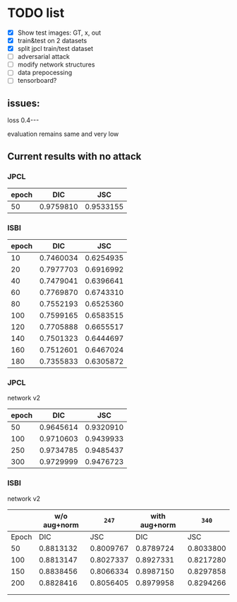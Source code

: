 # TODO list

- [X] Show test images: GT, x, out
- [X] train&test on 2 datasets
- [X] split jpcl train/test dataset
- [ ] adversarial attack
- [ ] modify network structures
- [ ] data prepocessing
- [ ] tensorboard?

## issues:

loss 0.4---

evaluation remains same and very low

## Current results with no attack

### JPCL

| epoch | DIC       | JSC       |
| ----- | --------- | --------- |
| 50    | 0.9759810 | 0.9533155 |

### ISBI

| epoch | DIC       | JSC       |
| ----- | --------- | --------- |
| 10    | 0.7460034 | 0.6254935 |
| 20    | 0.7977703 | 0.6916992 |
| 40    | 0.7479041 | 0.6396641 |
| 60    | 0.7769870 | 0.6743310 |
| 80    | 0.7552193 | 0.6525360 |
| 100   | 0.7599165 | 0.6583515 |
| 120   | 0.7705888 | 0.6655517 |
| 140   | 0.7501323 | 0.6444697 |
| 160   | 0.7512601 | 0.6467024 |
| 180   | 0.7355833 | 0.6305872 |

### JPCL

network v2

| epoch | DIC       | JSC       |
| ----- | --------- | --------- |
| 50    | 0.9645614 | 0.9320910 |
| 100   | 0.9710603 | 0.9439933 |
| 250   | 0.9734785 | 0.9485437 |
| 300   | 0.9729999 | 0.9476723 |

### ISBI

network v2

|       | w/o aug+norm | `247`   | with aug+norm | `340`   |
| ----- | ------------ | --------- | ------------- | --------- |
| Epoch | DIC          | JSC       | DIC           | JSC       |
| 50    | 0.8813132    | 0.8009767 | 0.8789724     | 0.8033800 |
| 100   | 0.8813147    | 0.8027337 | 0.8927331     | 0.8217280 |
| 150   | 0.8838456    | 0.8066334 | 0.8987150     | 0.8297858 |
| 200   | 0.8828416    | 0.8056405 | 0.8979958     | 0.8294266 |
|       |              |           |               |           |
|       |              |           |               |           |
